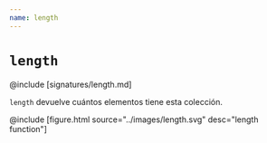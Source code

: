 ```yaml
---
name: length
---
```


# `length`

@include [signatures/length.md]

`length` devuelve cuántos elementos tiene esta colección.

@include [figure.html source="../images/length.svg" desc="length function"]
